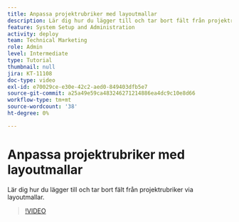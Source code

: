 ```yaml
---
title: Anpassa projektrubriker med layoutmallar
description: Lär dig hur du lägger till och tar bort fält från projektrubriker via layoutmallar.
feature: System Setup and Administration
activity: deploy
team: Technical Marketing
role: Admin
level: Intermediate
type: Tutorial
thumbnail: null
jira: KT-11108
doc-type: video
exl-id: e70029ce-e30e-42c2-aed0-849403dfb5e7
source-git-commit: a25a49e59ca483246271214886ea4dc9c10e8d66
workflow-type: tm+mt
source-wordcount: '38'
ht-degree: 0%

---
```


# Anpassa projektrubriker med layoutmallar

Lär dig hur du lägger till och tar bort fält från projektrubriker via layoutmallar.

>[!VIDEO](https://video.tv.adobe.com/v/3409081)
